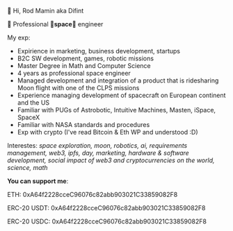 👋 Hi, Rod Mamin aka Difint

👀 Professional 🚀**space**🚀 engineer

My exp:
- Expirience in marketing, business development, startups
- B2C SW development, games, robotic missions
- Master Degree in Math and Computer Science 
- 4 years as professional space engineer
- Managed development and integration of a product that is ridesharing Moon flight with one of the CLPS missions
- Experience managing development of spacecraft on European continent and the US
- Familiar with PUGs of Astrobotic, Intuitive Machines, Masten, iSpace, SpaceX
- Familiar with NASA standards and procedures
- Exp with crypto (I've read Bitcoin & Eth WP and understood :D)

Interestes: _space exploration, moon, robotics, ai, requirements management, web3, ipfs, day, marketing, hardware & software development, social impact of web3 and cryptocurrencies on the world, science, math_


**You can support me**:

ETH: 0xA64f2228cceC96076c82abb903021C33859082F8

ERC-20 USDT: 0xA64f2228cceC96076c82abb903021C33859082F8

ERC-20 USDC: 0xA64f2228cceC96076c82abb903021C33859082F8
